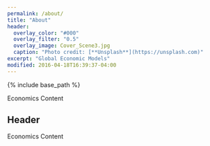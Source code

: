 ```yaml
---
permalink: /about/
title: "About"
header:
  overlay_color: "#000"
  overlay_filter: "0.5"
  overlay_image: Cover_Scene3.jpg
  caption: "Photo credit: [**Unsplash**](https://unsplash.com)"
excerpt: "Global Economic Models"
modified: 2016-04-18T16:39:37-04:00
---
```


{% include base_path %}

Economics Content

## Header

Economics Content
